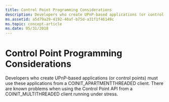 ```yaml
---
title: Control Point Programming Considerations
description: Developers who create UPnP-based applications (or control points) must use these applications from a COINIT\_APARTMENTTHREADED client. There are known problems when using the Control Point API from a COINIT\_MULTITHREADED client running under stress.
ms.assetid: a5d79a29-4192-40af-b75d-a31f1f46149c
ms.topic: concept-article
ms.date: 05/31/2018
---
```


# Control Point Programming Considerations

Developers who create UPnP-based applications (or control points) must use these applications from a COINIT\_APARTMENTTHREADED client. There are known problems when using the Control Point API from a COINIT\_MULTITHREADED client running under stress.

 

 




